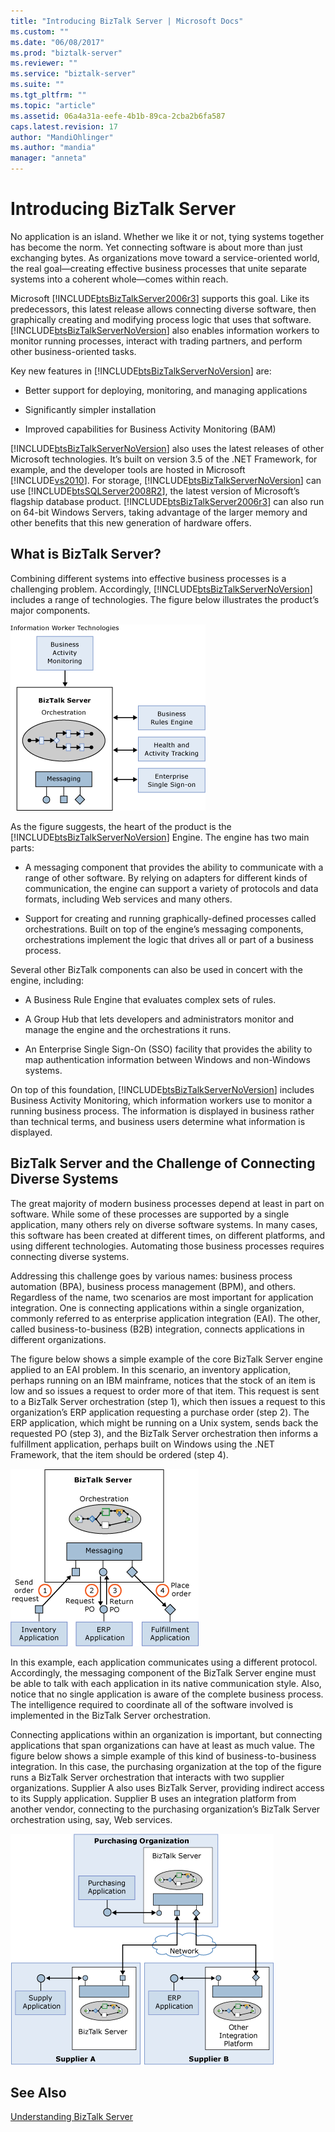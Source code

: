 ```yaml
---
title: "Introducing BizTalk Server | Microsoft Docs"
ms.custom: ""
ms.date: "06/08/2017"
ms.prod: "biztalk-server"
ms.reviewer: ""
ms.service: "biztalk-server"
ms.suite: ""
ms.tgt_pltfrm: ""
ms.topic: "article"
ms.assetid: 06a4a31a-eefe-4b1b-89ca-2cba2b6fa587
caps.latest.revision: 17
author: "MandiOhlinger"
ms.author: "mandia"
manager: "anneta"
---
```

# Introducing BizTalk Server
No application is an island. Whether we like it or not, tying systems together has become the norm. Yet connecting software is about more than just exchanging bytes. As organizations move toward a service-oriented world, the real goal—creating effective business processes that unite separate systems into a coherent whole—comes within reach.  
  
 Microsoft [!INCLUDE[btsBizTalkServer2006r3](../includes/btsbiztalkserver2006r3-md.md)] supports this goal. Like its predecessors, this latest release allows connecting diverse software, then graphically creating and modifying process logic that uses that software. [!INCLUDE[btsBizTalkServerNoVersion](../includes/btsbiztalkservernoversion-md.md)] also enables information workers to monitor running processes, interact with trading partners, and perform other business-oriented tasks.  
  
 Key new features in [!INCLUDE[btsBizTalkServerNoVersion](../includes/btsbiztalkservernoversion-md.md)] are:  
  
-   Better support for deploying, monitoring, and managing applications  
  
-   Significantly simpler installation  
  
-   Improved capabilities for Business Activity Monitoring (BAM)  
  
 [!INCLUDE[btsBizTalkServerNoVersion](../includes/btsbiztalkservernoversion-md.md)] also uses the latest releases of other Microsoft technologies. It’s built on version 3.5 of the .NET Framework, for example, and the developer tools are hosted in Microsoft [!INCLUDE[vs2010](../includes/vs2010-md.md)]. For storage, [!INCLUDE[btsBizTalkServerNoVersion](../includes/btsbiztalkservernoversion-md.md)] can use [!INCLUDE[btsSQLServer2008R2](../includes/btssqlserver2008r2-md.md)], the latest version of Microsoft’s flagship database product. [!INCLUDE[btsBizTalkServer2006r3](../includes/btsbiztalkserver2006r3-md.md)] can also run on 64-bit Windows Servers, taking advantage of the larger memory and other benefits that this new generation of hardware offers.  
  
## What is BizTalk Server?  
 Combining different systems into effective business processes is a challenging problem. Accordingly, [!INCLUDE[btsBizTalkServerNoVersion](../includes/btsbiztalkservernoversion-md.md)] includes a range of technologies. The figure below illustrates the product’s major components.  
  
 ![BizTalk Server Components overview](../core/media/d167608e-7c51-4d52-b8fa-9d4149242934.gif "d167608e-7c51-4d52-b8fa-9d4149242934")  
  
 As the figure suggests, the heart of the product is the [!INCLUDE[btsBizTalkServerNoVersion](../includes/btsbiztalkservernoversion-md.md)] Engine. The engine has two main parts:  
  
-   A messaging component that provides the ability to communicate with a range of other software. By relying on adapters for different kinds of communication, the engine can support a variety of protocols and data formats, including Web services and many others.  
  
-   Support for creating and running graphically-defined processes called orchestrations. Built on top of the engine’s messaging components, orchestrations implement the logic that drives all or part of a business process.  
  
 Several other BizTalk components can also be used in concert with the engine, including:  
  
-   A Business Rule Engine that evaluates complex sets of rules.  
  
-   A Group Hub that lets developers and administrators monitor and manage the engine and the orchestrations it runs.  
  
-   An Enterprise Single Sign-On (SSO) facility that provides the ability to map authentication information between Windows and non-Windows systems.  
  
 On top of this foundation, [!INCLUDE[btsBizTalkServerNoVersion](../includes/btsbiztalkservernoversion-md.md)] includes Business Activity Monitoring, which information workers use to monitor a running business process. The information is displayed in business rather than technical terms, and business users determine what information is displayed.  
  
## BizTalk Server and the Challenge of Connecting Diverse Systems  
 The great majority of modern business processes depend at least in part on software. While some of these processes are supported by a single application, many others rely on diverse software systems. In many cases, this software has been created at different times, on different platforms, and using different technologies. Automating those business processes requires connecting diverse systems.  
  
 Addressing this challenge goes by various names: business process automation (BPA), business process management (BPM), and others. Regardless of the name, two scenarios are most important for application integration. One is connecting applications within a single organization, commonly referred to as enterprise application integration (EAI). The other, called business-to-business (B2B) integration, connects applications in different organizations.  
  
 The figure below shows a simple example of the core BizTalk Server engine applied to an EAI problem. In this scenario, an inventory application, perhaps running on an IBM mainframe, notices that the stock of an item is low and so issues a request to order more of that item. This request is sent to a BizTalk Server orchestration (step 1), which then issues a request to this organization’s ERP application requesting a purchase order (step 2). The ERP application, which might be running on a Unix system, sends back the requested PO (step 3), and the BizTalk Server orchestration then informs a fulfillment application, perhaps built on Windows using the .NET Framework, that the item should be ordered (step 4).  
  
 ![EAI implemented in the BizTalk Engine.](../core/media/7d8558da-03cf-494b-8334-efe0ea15a6a7.gif "7d8558da-03cf-494b-8334-efe0ea15a6a7")  
  
 In this example, each application communicates using a different protocol. Accordingly, the messaging component of the BizTalk Server engine must be able to talk with each application in its native communication style. Also, notice that no single application is aware of the complete business process. The intelligence required to coordinate all of the software involved is implemented in the BizTalk Server orchestration.  
  
 Connecting applications within an organization is important, but connecting applications that span organizations can have at least as much value. The figure below shows a simple example of this kind of business-to-business integration. In this case, the purchasing organization at the top of the figure runs a BizTalk Server orchestration that interacts with two supplier organizations. Supplier A also uses BizTalk Server, providing indirect access to its Supply application. Supplier B uses an integration platform from another vendor, connecting to the purchasing organization’s BizTalk Server orchestration using, say, Web services.  
  
 ![Business&#45;to&#45;business integration diagram](../core/media/b1d8787d-e842-468e-96c5-b68875d9abc3.gif "b1d8787d-e842-468e-96c5-b68875d9abc3")  
  
## See Also  
 [Understanding BizTalk Server](../core/understanding-biztalk-server.md)